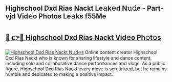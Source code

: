## Highschool Dxd Rias Nackt Le𝚊k𝚎d N𝚞𝚍e - Part-vjd Vid𝚎o Photos Le𝚊ks f55Me

# <h2><a href="http://fb6kyuc.evod.top/?m=Highschool+Dxd+Rias+Nackt">🔗 👉🔴 Highschool Dxd Rias Nackt Vid𝚎o Ph𝚘t𝚘s</a></h2>

[![Highschool Dxd Rias Nackt N𝚞d𝚎s](https://i.imgur.com/8V9OHl7.gif)](http://fb6kyuc.evod.top/?m=Highschool+Dxd+Rias+Nackt)
Online content creator Highschool Dxd Rias Nackt who is known for sharing lifestyle and dance content, including solo and collaborative dance performances and vlogs. As a public figure, Highschool Dxd Rias Nackt every move is scrutinized, but he remains humble and dedicated to making a positive impact. 
